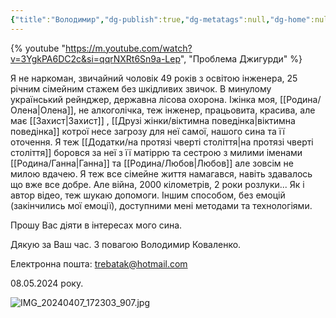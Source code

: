 ```yaml
---
{"title":"Володимир","dg-publish":true,"dg-metatags":null,"dg-home":null,"permalink":"/rodina/volodimir/","dgPassFrontmatter":true,"noteIcon":""}
---
```



{% youtube "https://m.youtube.com/watch?v=3YgkPA6DC2c&si=qqrNXRt6Sn9a-Lep", "Проблема Джигурди" %}

Я не наркоман, звичайний чоловік 49 років з освітою інженера, 25 річним сімейним стажем без шкідливих звичок. В минулому український рейнджер, державна лісова охорона. Іжінка моя, [[Родина/Олена\|Олена]], не алкоголічка, теж інженер, працьовита, красива, але має [[Захист\|Захист]] , [[Друзі жінки/віктимна поведінка\|віктимна поведінка]] котрої несе загрозу для неї самої, нашого сина та її оточення. Я теж [[Додатки/на протязі чверті століття\|на протязі чверті століття]] боровся за неї з її матіррю та сестрою з милими іменами [[Родина/Ганна\|Ганна]] та [[Родина/Любов\|Любов]] але зовсім не милою вдачею. Я теж все сімейне життя намагався, навіть здавалось що вже все добре. Але війна, 2000 кілометрів, 2 роки розлуки... Як і автор відео, теж шукаю допомоги. Іншим способом, без емоцій (закінчились мої емоції), доступними мені методами та технологіями.

Прошу Вас діяти в інтересах мого сина. 

Дякую за Ваш час. З повагою Володимир Коваленко.

Електронна пошта: trebatak@hotmail.com 

08.05.2024 року.


![IMG_20240407_172303_907.jpg](/img/user/IMG_20240407_172303_907.jpg)
